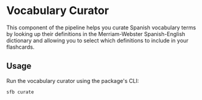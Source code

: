 # Vocabulary Curator

This component of the pipeline helps you curate Spanish vocabulary terms by looking up their definitions in the Merriam-Webster Spanish-English dictionary and allowing you to select which definitions to include in your flashcards.

## Usage

Run the vocabulary curator using the package's CLI:
```bash
sfb curate
```

